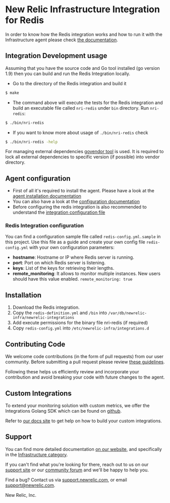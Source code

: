 # New Relic Infrastructure Integration for Redis
In order to know how the Redis integration works and how to run it with the Infrastructure agent please check [the documentation](https://docs.newrelic.com/docs/redis-integration-new-relic-infrastructure).

## Integration Development usage

Assuming that you have the source code and Go tool installed (go version 1.9) then you can build and run the Redis Integration locally. 
* Go to the directory of the Redis integration and build it
```bash
$ make
```
* The command above will execute the tests for the Redis integration and build an executable file called `nri-redis` under `bin` directory. Run `nri-redis`:
```bash
$ ./bin/nri-redis
```
* If you want to know more about usage of `./bin/nri-redis` check
```bash
$ ./bin/nri-redis -help
```

For managing external dependencies [govendor tool](https://github.com/kardianos/govendor) is used. It is required to lock all external dependencies to specific version (if possible) into vendor directory.

## Agent configuration

* First of all it's required to install the agent. Please have a look at the [agent installation documentation](https://docs.newrelic.com/docs/infrastructure/new-relic-infrastructure/installation/install-infrastructure-agent-linux)
* You can also have a look at the [configuration documentation](https://docs.newrelic.com/docs/infrastructure/new-relic-infrastructure/configuration/configure-infrastructure-agent)
* Before configuring the redis integration is also recommended to understand the [integration configuration file](https://docs.newrelic.com/docs/integrations/integrations-sdk/file-specifications/integration-configuration-file-specifications)

### Redis Integration configuration

You can find a configuration sample file called `redis-config.yml.sample` in this project. Use this file as a guide and create your own config file `redis-config.yml` with your own configuration parameters:
- **hostname**: Hostname or IP where Redis server is running.
- **port**: Port on which Redis server is listening.
- **keys**: List of the keys for retrieving their lengths.
- **remote_monitoring**: It allows to monitor multiple instances. New users should have this value enabled. `remote_monitoring: true`

## Installation

1. Download the Redis integration.
2. Copy the `redis-definition.yml` and `/bin` into `/var/db/newrelic-infra/newrelic-integrations`
3. Add execute permissions for the binary file nri-redis (if required)
4. Copy `redis-config.yml` into `/etc/newrelic-infra/integrations.d`

## Contributing Code

We welcome code contributions (in the form of pull requests) from our user
community. Before submitting a pull request please review [these guidelines](https://github.com/newrelic/nri-redis/blob/master/CONTRIBUTING.md).

Following these helps us efficiently review and incorporate your contribution
and avoid breaking your code with future changes to the agent.

## Custom Integrations

To extend your monitoring solution with custom metrics, we offer the Integrations
Golang SDK which can be found on [github](https://github.com/newrelic/infra-integrations-sdk).

Refer to [our docs site](https://docs.newrelic.com/docs/infrastructure/integrations-sdk/get-started/intro-infrastructure-integrations-sdk)
to get help on how to build your custom integrations.

## Support

You can find more detailed documentation [on our website](http://newrelic.com/docs),
and specifically in the [Infrastructure category](https://docs.newrelic.com/docs/infrastructure).

If you can't find what you're looking for there, reach out to us on our [support
site](http://support.newrelic.com/) or our [community forum](http://forum.newrelic.com)
and we'll be happy to help you.

Find a bug? Contact us via [support.newrelic.com](http://support.newrelic.com/),
or email support@newrelic.com.

New Relic, Inc.
